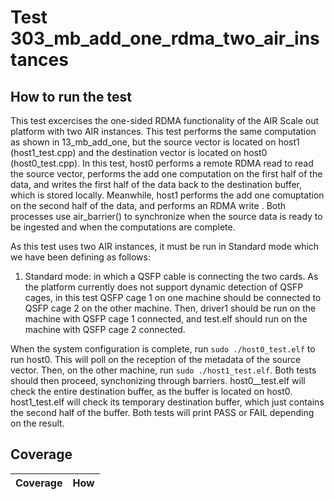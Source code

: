 # Test 303_mb_add_one_rdma_two_air_instances
## How to run the test

This test excercises the one-sided RDMA functionality of the AIR Scale out platform with two AIR instances. This test performs the same computation as shown in 13_mb_add_one, but the source vector is located on host1 (host1_test.cpp) and the destination vector is located on host0 (host0_test.cpp). In this test, host0 performs a remote RDMA read to read the source vector, performs the add one computation on the first half of the data, and writes the first half of the data back to the destination buffer, which is stored locally. Meanwhile, host1 performs the add one comuptation on the second half of the data, and performs an RDMA write . Both processes use air_barrier() to synchronize when the source data is ready to be ingested and when the computations are complete.

As this test uses two AIR instances, it must be run in Standard mode which we have been defining as follows:

1. Standard mode: in which a QSFP cable is connecting the two cards. As the platform currently does not support dynamic detection of QSFP cages, in this test QSFP cage 1 on one machine should be connected to QSFP cage 2 on the other machine. Then, driver1 should be run on the machine with QSFP cage 1 connected, and test.elf should run on the machine with QSFP cage 2 connected.

When the system configuration is complete, run `sudo ./host0_test.elf` to run host0. This will poll on the reception of the metadata of the source vector. Then, on the other machine, run `sudo ./host1_test.elf`. Both tests should then proceed, synchonizing through barriers. host0__test.elf will check the entire destination buffer, as the buffer is located on host0. host1_test.elf will check its temporary destination buffer, which just contains the second half of the buffer. Both tests will print PASS or FAIL depending on the result.

## Coverage

| Coverage | How |
| -------- | --- |
